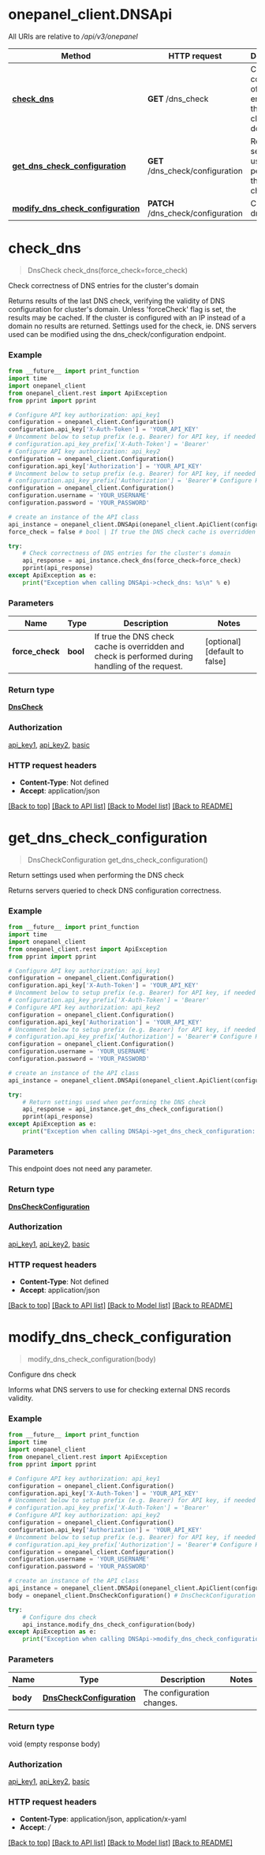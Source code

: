 # onepanel_client.DNSApi

All URIs are relative to */api/v3/onepanel*

Method | HTTP request | Description
------------- | ------------- | -------------
[**check_dns**](DNSApi.md#check_dns) | **GET** /dns_check | Check correctness of DNS entries for the cluster&#x27;s domain
[**get_dns_check_configuration**](DNSApi.md#get_dns_check_configuration) | **GET** /dns_check/configuration | Return settings used when performing the DNS check
[**modify_dns_check_configuration**](DNSApi.md#modify_dns_check_configuration) | **PATCH** /dns_check/configuration | Configure dns check

# **check_dns**
> DnsCheck check_dns(force_check=force_check)

Check correctness of DNS entries for the cluster's domain

Returns results of the last DNS check, verifying the validity of DNS configuration for cluster's domain. Unless 'forceCheck' flag is set, the results may be cached. If the cluster is configured with an IP instead of a domain no results are returned. Settings used for the check, ie. DNS servers used can be modified using the dns_check/configuration endpoint. 

### Example
```python
from __future__ import print_function
import time
import onepanel_client
from onepanel_client.rest import ApiException
from pprint import pprint

# Configure API key authorization: api_key1
configuration = onepanel_client.Configuration()
configuration.api_key['X-Auth-Token'] = 'YOUR_API_KEY'
# Uncomment below to setup prefix (e.g. Bearer) for API key, if needed
# configuration.api_key_prefix['X-Auth-Token'] = 'Bearer'
# Configure API key authorization: api_key2
configuration = onepanel_client.Configuration()
configuration.api_key['Authorization'] = 'YOUR_API_KEY'
# Uncomment below to setup prefix (e.g. Bearer) for API key, if needed
# configuration.api_key_prefix['Authorization'] = 'Bearer'# Configure HTTP basic authorization: basic
configuration = onepanel_client.Configuration()
configuration.username = 'YOUR_USERNAME'
configuration.password = 'YOUR_PASSWORD'

# create an instance of the API class
api_instance = onepanel_client.DNSApi(onepanel_client.ApiClient(configuration))
force_check = false # bool | If true the DNS check cache is overridden and check is performed during handling of the request. (optional) (default to false)

try:
    # Check correctness of DNS entries for the cluster's domain
    api_response = api_instance.check_dns(force_check=force_check)
    pprint(api_response)
except ApiException as e:
    print("Exception when calling DNSApi->check_dns: %s\n" % e)
```

### Parameters

Name | Type | Description  | Notes
------------- | ------------- | ------------- | -------------
 **force_check** | **bool**| If true the DNS check cache is overridden and check is performed during handling of the request. | [optional] [default to false]

### Return type

[**DnsCheck**](DnsCheck.md)

### Authorization

[api_key1](../README.md#api_key1), [api_key2](../README.md#api_key2), [basic](../README.md#basic)

### HTTP request headers

 - **Content-Type**: Not defined
 - **Accept**: application/json

[[Back to top]](#) [[Back to API list]](../README.md#documentation-for-api-endpoints) [[Back to Model list]](../README.md#documentation-for-models) [[Back to README]](../README.md)

# **get_dns_check_configuration**
> DnsCheckConfiguration get_dns_check_configuration()

Return settings used when performing the DNS check

Returns servers queried to check DNS configuration correctness. 

### Example
```python
from __future__ import print_function
import time
import onepanel_client
from onepanel_client.rest import ApiException
from pprint import pprint

# Configure API key authorization: api_key1
configuration = onepanel_client.Configuration()
configuration.api_key['X-Auth-Token'] = 'YOUR_API_KEY'
# Uncomment below to setup prefix (e.g. Bearer) for API key, if needed
# configuration.api_key_prefix['X-Auth-Token'] = 'Bearer'
# Configure API key authorization: api_key2
configuration = onepanel_client.Configuration()
configuration.api_key['Authorization'] = 'YOUR_API_KEY'
# Uncomment below to setup prefix (e.g. Bearer) for API key, if needed
# configuration.api_key_prefix['Authorization'] = 'Bearer'# Configure HTTP basic authorization: basic
configuration = onepanel_client.Configuration()
configuration.username = 'YOUR_USERNAME'
configuration.password = 'YOUR_PASSWORD'

# create an instance of the API class
api_instance = onepanel_client.DNSApi(onepanel_client.ApiClient(configuration))

try:
    # Return settings used when performing the DNS check
    api_response = api_instance.get_dns_check_configuration()
    pprint(api_response)
except ApiException as e:
    print("Exception when calling DNSApi->get_dns_check_configuration: %s\n" % e)
```

### Parameters
This endpoint does not need any parameter.

### Return type

[**DnsCheckConfiguration**](DnsCheckConfiguration.md)

### Authorization

[api_key1](../README.md#api_key1), [api_key2](../README.md#api_key2), [basic](../README.md#basic)

### HTTP request headers

 - **Content-Type**: Not defined
 - **Accept**: application/json

[[Back to top]](#) [[Back to API list]](../README.md#documentation-for-api-endpoints) [[Back to Model list]](../README.md#documentation-for-models) [[Back to README]](../README.md)

# **modify_dns_check_configuration**
> modify_dns_check_configuration(body)

Configure dns check

Informs what DNS servers to use for checking external DNS records validity. 

### Example
```python
from __future__ import print_function
import time
import onepanel_client
from onepanel_client.rest import ApiException
from pprint import pprint

# Configure API key authorization: api_key1
configuration = onepanel_client.Configuration()
configuration.api_key['X-Auth-Token'] = 'YOUR_API_KEY'
# Uncomment below to setup prefix (e.g. Bearer) for API key, if needed
# configuration.api_key_prefix['X-Auth-Token'] = 'Bearer'
# Configure API key authorization: api_key2
configuration = onepanel_client.Configuration()
configuration.api_key['Authorization'] = 'YOUR_API_KEY'
# Uncomment below to setup prefix (e.g. Bearer) for API key, if needed
# configuration.api_key_prefix['Authorization'] = 'Bearer'# Configure HTTP basic authorization: basic
configuration = onepanel_client.Configuration()
configuration.username = 'YOUR_USERNAME'
configuration.password = 'YOUR_PASSWORD'

# create an instance of the API class
api_instance = onepanel_client.DNSApi(onepanel_client.ApiClient(configuration))
body = onepanel_client.DnsCheckConfiguration() # DnsCheckConfiguration | The configuration changes.

try:
    # Configure dns check
    api_instance.modify_dns_check_configuration(body)
except ApiException as e:
    print("Exception when calling DNSApi->modify_dns_check_configuration: %s\n" % e)
```

### Parameters

Name | Type | Description  | Notes
------------- | ------------- | ------------- | -------------
 **body** | [**DnsCheckConfiguration**](DnsCheckConfiguration.md)| The configuration changes. | 

### Return type

void (empty response body)

### Authorization

[api_key1](../README.md#api_key1), [api_key2](../README.md#api_key2), [basic](../README.md#basic)

### HTTP request headers

 - **Content-Type**: application/json, application/x-yaml
 - **Accept**: */*

[[Back to top]](#) [[Back to API list]](../README.md#documentation-for-api-endpoints) [[Back to Model list]](../README.md#documentation-for-models) [[Back to README]](../README.md)

